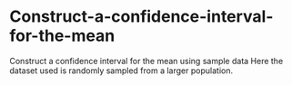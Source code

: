 # Construct-a-confidence-interval-for-the-mean
Construct a confidence interval for the mean using sample data
Here the dataset used is randomly sampled from a larger population.

